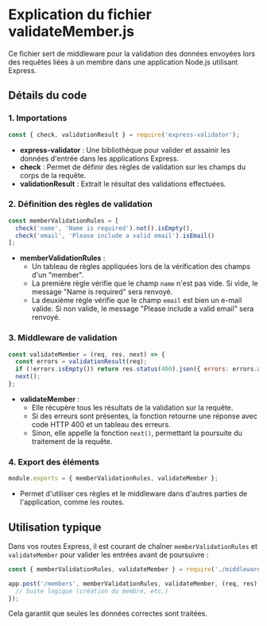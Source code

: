 # Explication du fichier validateMember.js

Ce fichier sert de middleware pour la validation des données envoyées lors des requêtes liées à un membre dans une application Node.js utilisant Express.

## Détails du code

### 1. Importations
```js
const { check, validationResult } = require('express-validator');
```
- **express-validator** : Une bibliothèque pour valider et assainir les données d'entrée dans les applications Express.
- **check** : Permet de définir des règles de validation sur les champs du corps de la requête.
- **validationResult** : Extrait le résultat des validations effectuées.

### 2. Définition des règles de validation
```js
const memberValidationRules = [
  check('name', 'Name is required').not().isEmpty(),
  check('email', 'Please include a valid email').isEmail()
];
```
- **memberValidationRules** :
  - Un tableau de règles appliquées lors de la vérification des champs d'un "member".
  - La première règle vérifie que le champ `name` n'est pas vide. Si vide, le message "Name is required" sera renvoyé.
  - La deuxième règle vérifie que le champ `email` est bien un e-mail valide. Si non valide, le message "Please include a valid email" sera renvoyé.

### 3. Middleware de validation
```js
const validateMember = (req, res, next) => {
  const errors = validationResult(req);
  if (!errors.isEmpty()) return res.status(400).json({ errors: errors.array() });
  next();
};
```
- **validateMember** :
  - Elle récupère tous les résultats de la validation sur la requête.
  - Si des erreurs sont présentes, la fonction retourne une réponse avec code HTTP 400 et un tableau des erreurs.
  - Sinon, elle appelle la fonction `next()`, permettant la poursuite du traitement de la requête.

### 4. Export des éléments
```js
module.exports = { memberValidationRules, validateMember };
```
- Permet d'utiliser ces règles et le middleware dans d'autres parties de l'application, comme les routes.

## Utilisation typique
Dans vos routes Express, il est courant de chaîner `memberValidationRules` et `validateMember` pour valider les entrées avant de poursuivre :
```js
const { memberValidationRules, validateMember } = require('./middlewares/validateMember');

app.post('/members', memberValidationRules, validateMember, (req, res) => {
  // Suite logique (création du membre, etc.)
});
```
Cela garantit que seules les données correctes sont traitées.
